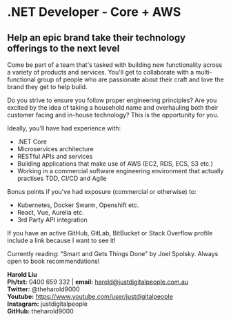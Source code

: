 .NET Developer - Core + AWS
======

## Help an epic brand take their technology offerings to the next level

Come be part of a team that's tasked with building new functionality across a variety of products and services. You'll get to collaborate with a multi-functional group of people who are passionate about their craft and love the brand they get to help build.

Do you strive to ensure you follow proper engineering principles? Are you excited by the idea of taking a household name and overhauling both their customer facing and in-house technology? This is the opportunity for you.

Ideally, you'll have had experience with:

* .NET Core
* Microservices architecture
* RESTful APIs and services
* Building applications that make use of AWS (EC2, RDS, ECS, S3 etc.)
* Working in a commercial software engineering environment that actually practises TDD, CI/CD and Agile

Bonus points if you've had exposure (commercial or otherwise) to:

* Kubernetes, Docker Swarm, Openshift etc.
* React, Vue, Aurelia etc.
* 3rd Party API integration

If you have an active GitHub, GitLab, BitBucket or Stack Overflow profile include a link because I want to see it!

Currently reading: "Smart and Gets Things Done" by Joel Spolsky. Always open to book recommendations!

**Harold Liu**</br>
**Ph/txt:** 0400 659 332 | **email:** harold@justdigitalpeople.com.au</br>
**Twitter:** @theharold9000</br>
**Youtube:** <https://www.youtube.com/user/justdigitalpeople></br>
**Instagram:** justdigitalpeople</br>
**GitHub:** theharold9000</br>